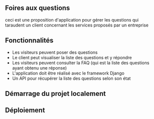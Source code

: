 ## Foires aux questions

ceci est une proposition d'application pour gérer les questions qui taraudent un client concernant les services proposés par un entreprise

## Fonctionnalités 

- Les visiteurs peuvent poser des questions
- Le client peut visualiser la liste des questions et y répondre
- Les visiteurs peuvent consulter la FAQ (qui est la liste des questions ayant obtenu une réponse)
- L'application doit être réalisé avec le framework Django
- Un API pour récupérer la liste des questions selon son état 

## Démarrage du projet localement

## Déploiement
